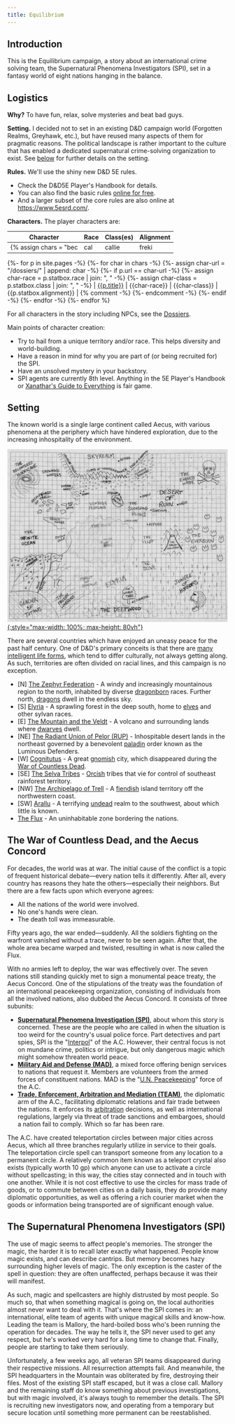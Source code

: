 ```yaml
---
title: Equilibrium
---
```


## Introduction

This is the Equilibrium campaign, a story about an international crime solving
team, the Supernatural Phenomena Investigators (SPI), set in a fantasy world of
eight nations hanging in the balance.

## Logistics

**Why?** To have fun, relax, solve mysteries and beat bad guys.

**Setting.** I decided not to set in an existing D&D campaign world (Forgotten
Realms, Greyhawk, etc.), but have reused many aspects of them for pragmatic
reasons. The political landscape is rather important to the culture that has
enabled a dedicated supernatural crime-solving organization to exist.
See [below](#setting) for further details on the setting.

**Rules.** We'll use the shiny new D&D 5E rules.
* Check the D&D5E Player's Handbook for details.
* You can also find the basic rules [online for free](https://dnd.wizards.com/what-is-dnd/basic-rules).
* And a larger subset of the core rules are also online at https://www.5esrd.com/.

**Characters.** The player characters are:

| Character | Race | Class(es) | Alignment |
|-----------|------|-----------|-----------|
{% assign chars = "bec|cal|callie|freki|oz|vondal" | split: "|" -%}
{%- for p in site.pages -%}
{%- for char in chars -%}
{%- assign char-url = "/dossiers/" | append: char -%}
{%- if p.url == char-url -%}
{%- assign char-race = p.statbox.race | join: ", " -%}
{%- assign char-class = p.statbox.class | join: ", " -%}
| [{{p.title}}]({{site.baseurl}}{{p.url}}) | {{char-race}} | {{char-class}} | {{p.statbox.alignment}} |
{% comment -%} {%- endcomment -%}
{%- endif -%}
{%- endfor -%}
{%- endfor %}

For all characters in the story including NPCs, see the [Dossiers](dossiers).

Main points of character creation:
* Try to hail from a unique territory and/or race. This helps diversity and world-building.
* Have a reason in mind for why you are part of (or being recruited for) the SPI.
* Have an unsolved mystery in your backstory.
* SPI agents are currently 8th level. Anything in the 5E Player's Handbook or
  [Xanathar's Guide to
  Everything](https://www.amazon.com/Xanathars-Guide-Everything-Wizards-Team/dp/0786966114)
  is fair game.

## Setting

The known world is a single large continent called Aecus, with various
phenomena at the periphery which have hindered exploration, due to the
increasing inhospitality of the environment.

[![](assets/images/aecus-map.jpg){:style="max-width: 100%; max-height: 80vh"}](assets/images/aecus-map.jpg)

There are several countries which have enjoyed an uneasy peace for the past
half century. One of D&D's primary conceits is that there are [many intelligent
life forms](races), which tend to differ culturally, not always getting along.
As such, territories are often divided on racial lines, and this campaign is no
exception.

* \[N\] [The Zephyr Federation](locales/zephyr) -
  A windy and increasingly mountainous region to the north, inhabited by
  diverse [dragonborn](races/dragonborn) races. Further north,
  [dragons](races/dragons) dwell in the endless sky.
* \[S\] [Elyria](locales/elyria) -
  A sprawling forest in the deep south, home to [elves](races/elves) and other
  sylvan races.
* \[E\] [The Mountain and the Veldt](locales/mountain) -
  A volcano and surrounding lands where [dwarves](races/dwarves) dwell.
* \[NE\] [The Radiant Union of Pelor (RUP)](locales/rup) -
  Inhospitable desert lands in the northeast governed by a benevolent
  [paladin](https://en.wikipedia.org/wiki/Paladin_%28Dungeons_%26_Dragons%29)
  order known as the Luminous Defenders.
* \[W\] [Cognitutus](locales/cognitutus) -
  A great [gnomish](races/gnomes) city, which disappeared during the
  [War of Countless Dead](events/war-of-countless-dead).
* \[SE\] [The Selva Tribes](locales/selva) -
  [Orcish](races/orcs) tribes that vie for control of southeast rainforest
  territory.
* \[NW\] [The Archipelago of Trell](locales/trell) -
  A [fiendish](races/devils) island territory off the northwestern coast.
* \[SW\] [Arallu](locales/arallu) -
  A terrifying [undead](races/undead) realm to the southwest, about which
  little is known.
* [The Flux](locales/flux) - An uninhabitable zone bordering the nations.

## The War of Countless Dead, and the Aecus Concord

For decades, the world was at war. The initial cause of the conflict is a topic
of frequent historical debate&mdash;every nation tells it differently. After
all, every country has reasons they hate the others&mdash;especially their
neighbors. But there are a few facts upon which everyone agrees:

* All the nations of the world were involved.
* No one's hands were clean.
* The death toll was immeasurable.

Fifty years ago, the war ended&mdash;suddenly. All the soldiers fighting on the
warfront vanished without a trace, never to be seen again. After that, the
whole area became warped and twisted, resulting in what is now called the Flux.

With no armies left to deploy, the war was effectively over. The seven nations
still standing quickly met to sign a monumental peace treaty, the Aecus
Concord. One of the stipulations of the treaty was the foundation of an
international peacekeeping organization, consisting of individuals from all the
involved nations, also dubbed the Aecus Concord. It consists of three subunits:

* [**Supernatural Phenomena Investigation (SPI)**](orgs/spi), about whom this
  story is concerned. These are the people who are called in when the situation
  is too weird for the country's usual police force. Part detectives and part
  spies, SPI is the "[Interpol](https://en.wikipedia.org/wiki/Interpol)" of the
  A.C. However, their central focus is not on mundane crime, politics or
  intrigue, but only dangerous magic which might somehow threaten world peace.
* [**Military Aid and Defense (MAD)**](orgs/mad), a mixed force offering benign
  services to nations that request it. Members are volunteers from the armed
  forces of constituent nations. MAD is the "[U.N.
  Peacekeeping](https://en.wikipedia.org/wiki/United_Nations_peacekeeping)"
  force of the A.C.
* [**Trade, Enforcement, Arbitration and Mediation (TEAM)**](orgs/team), the
  diplomatic arm of the A.C., facilitating diplomatic relations and fair trade
  between the nations. It enforces its
  [arbitration](https://en.wikipedia.org/wiki/International_arbitration)
  decisions, as well as international regulations, largely via threat of trade
  sanctions and embargoes, should a nation fail to comply. Which so far has
  been rare.

The A.C. have created teleportation circles between major cities across Aecus,
which all three branches regularly utilize in service to their goals. The
teleportation circle spell can transport someone from any location to a
permanent circle. A relatively common item known as a teleport crystal also
exists (typically worth 10 gp) which anyone can use to activate a circle
without spellcasting; in this way, the cities stay connected and in touch with
one another. While it is not cost effective to use the circles for mass trade
of goods, or to commute between cities on a daily basis, they do provide many
diplomatic opportunities, as well as offering a rich courier market when the
goods or information being transported are of significant enough value.

## The Supernatural Phenomena Investigators (SPI)

The use of magic seems to affect people's memories. The stronger the magic, the
harder it is to recall later exactly what happened. People know magic exists,
and can describe cantrips. But memory becomes hazy surrounding higher levels of
magic. The only exception is the caster of the spell in question: they are
often unaffected, perhaps because it was their will manifest.

As such, magic and spellcasters are highly distrusted by most people. So much
so, that when something magical is going on, the local authorities almost never
want to deal with it. That's where the SPI comes in: an international, elite
team of agents with unique magical skills and know-how. Leading the team is
Mallory, the hard-boiled boss who's been running the operation for decades. The
way he tells it, the SPI never used to get any respect, but he's worked very
hard for a long time to change that. Finally, people are starting to take them
seriously.

Unfortunately, a few weeks ago, all veteran SPI teams disappeared during their
respective missions. All resurrection attempts fail. And meanwhile, the SPI
headquarters in the Mountain was obliterated by fire, destroying their files.
Most of the existing SPI staff escaped, but it was a close call. Mallory and
the remaining staff do know something about previous investigations, but with
magic involved, it's always tough to remember the details. The SPI is
recruiting new investigators now, and operating from a temporary but secure
location until something more permanent can be reestablished.
